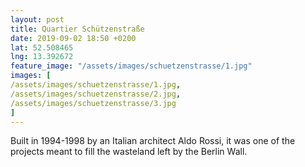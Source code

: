 ```yaml
---
layout: post
title: Quartier Schützenstraße
date: 2019-09-02 18:50 +0200
lat: 52.508465
lng: 13.392672
feature_image: "/assets/images/schuetzenstrasse/1.jpg"
images: [
/assets/images/schuetzenstrasse/1.jpg,
/assets/images/schuetzenstrasse/2.jpg,
/assets/images/schuetzenstrasse/3.jpg
]
---
```


Built in 1994-1998 by an Italian architect Aldo Rossi, it was one of the projects meant to fill the wasteland left by the Berlin Wall.
